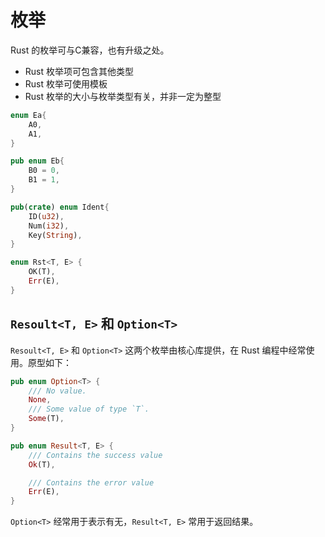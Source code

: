 
# 枚举

Rust 的枚举可与C兼容，也有升级之处。
- Rust 枚举项可包含其他类型
- Rust 枚举可使用模板
- Rust 枚举的大小与枚举类型有关，并非一定为整型

``` rust
enum Ea{
    A0,
    A1,
}

pub enum Eb{
    B0 = 0,
    B1 = 1,
}

pub(crate) enum Ident{
    ID(u32),
    Num(i32),
    Key(String),
}

enum Rst<T, E> {
    OK(T),
    Err(E),
}
```

## `Resoult<T, E>` 和 `Option<T>`
`Resoult<T, E>` 和 `Option<T>` 这两个枚举由核心库提供，在 Rust 编程中经常使用。原型如下：
``` rust 
pub enum Option<T> {
    /// No value.
    None,
    /// Some value of type `T`.
    Some(T),
}

pub enum Result<T, E> {
    /// Contains the success value
    Ok(T),

    /// Contains the error value
    Err(E),
}
```

`Option<T>` 经常用于表示有无，`Result<T, E>` 常用于返回结果。